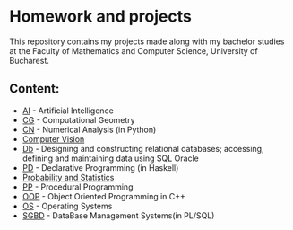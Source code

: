 # Homework and projects 
This repository contains my projects made along with my bachelor studies at the Faculty of Mathematics and Computer Science, University of Bucharest.

## Content:
* [AI](AI) - Artificial Intelligence
* [CG](CG) - Computational Geometry
* [CN](CN) - Numerical Analysis (in Python)
* [Computer Vision](https://github.com/danadascalescu00/FMI/tree/master/Computer%20Vision)
* [Db](Db) - Designing and constructing relational databases; accessing, defining and maintaining data using SQL Oracle
* [PD](PD) - Declarative Programming (in Haskell)
* [Probability and Statistics](https://github.com/danadascalescu00/FMI/tree/master/Probability%20and%20Statistics)
* [PP](PP) - Procedural Programming
* [OOP](OOP) - Object Oriented Programming in C++
* [OS](OS) - Operating Systems
* [SGBD](SGBD) - DataBase Management Systems(in PL/SQL)

